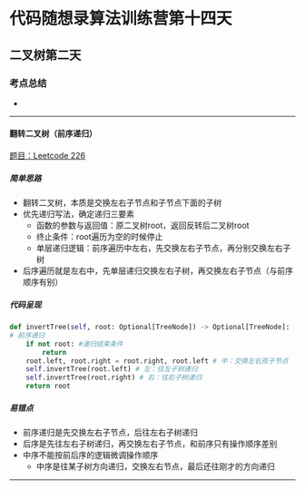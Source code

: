 # 代码随想录算法训练营第十四天

## 二叉树第二天

### 考点总结

- 

---

#### 翻转二叉树（前序递归）

[题目：Leetcode 226](https://leetcode.com/problems/invert-binary-tree)

##### 简单思路

- 翻转二叉树，本质是交换左右子节点和子节点下面的子树
- 优先递归写法，确定递归三要素
  - 函数的参数与返回值：原二叉树root，返回反转后二叉树root
  - 终止条件：root遍历为空的时候停止
  - 单层递归逻辑：前序遍历中左右，先交换左右子节点，再分别交换左右子树
- 后序遍历就是左右中，先单层递归交换左右子树，再交换左右子节点（与前序顺序有别）

##### 代码呈现

```python
def invertTree(self, root: Optional[TreeNode]) -> Optional[TreeNode]:
# 前序递归
    if not root: #递归结束条件
        return
    root.left, root.right = root.right, root.left # 中：交换左右孩子节点
    self.invertTree(root.left) # 左：往左子树递归
    self.invertTree(root.right) # 右：往右子树递归
    return root
```

##### 易错点

- 前序递归是先交换左右子节点，后往左右子树递归
- 后序是先往左右子树递归，再交换左右子节点，和前序只有操作顺序差别
- 中序不能按前后序的逻辑微调操作顺序
  - 中序是往某子树方向递归，交换左右节点，最后还往刚才的方向递归

---

#### 
